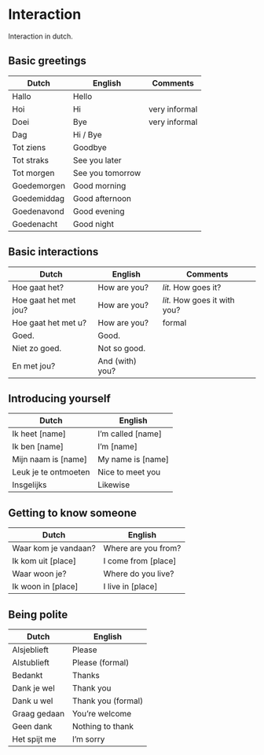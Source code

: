 # Interaction

Interaction in dutch.

## Basic greetings

| Dutch | English | Comments |
| ----- | ------- | -------- |
| Hallo | Hello |  |
| Hoi | Hi | very informal |
| Doei | Bye | very informal |
| Dag | Hi / Bye |  |
| Tot ziens | Goodbye |  |
| Tot straks | See you later |  |
| Tot morgen | See you tomorrow |  |
| Goedemorgen | Good morning |  |
| Goedemiddag | Good afternoon |  |
| Goedenavond | Good evening |  |
| Goedenacht | Good night |  |

## Basic interactions

| Dutch | English | Comments |
| ----- | ------- | -------- |
| Hoe gaat het? | How are you? | *lit.* How goes it? |
| Hoe gaat het met jou? | How are you? | *lit.* How goes it with you? |
| Hoe gaat het met u? | How are you? | formal |
| Goed. | Good. |  |
| Niet zo goed. | Not so good. |  |
| En met jou? | And (with) you? |  |

## Introducing yourself

| Dutch | English |
| ----- | ------- |
| Ik heet [name] | I’m called [name] |
| Ik ben [name] | I’m [name] |
| Mijn naam is [name] | My name is [name] |
| Leuk je te ontmoeten | Nice to meet you |
| Insgelijks | Likewise |

## Getting to know someone

| Dutch | English |
| ----- | ------- |
| Waar kom je vandaan? | Where are you from? |
| Ik kom uit [place] | I come from [place] |
| Waar woon je? | Where do you live? |
| Ik woon in [place] | I live in [place] |

## Being polite

| Dutch | English |
| ----- | ------- |
| Alsjeblieft | Please |
| Alstublieft | Please (formal) |
| Bedankt | Thanks |
| Dank je wel | Thank you |
| Dank u wel | Thank you (formal) |
| Graag gedaan | You’re welcome |
| Geen dank | Nothing to thank |
| Het spijt me | I’m sorry |
